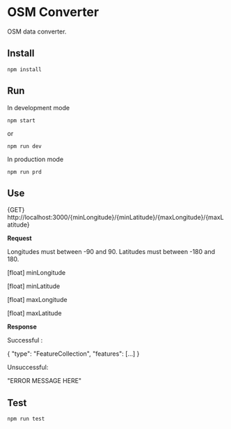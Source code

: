 # OSM Converter

OSM data converter.



## Install


```
npm install
```

## Run

  

In development mode

```
npm start
```

or

```
npm run dev
```

In production mode

```
npm run prd
```

  

## Use


{GET} http://localhost:3000/{minLongitude}/{minLatitude}/{maxLongitude}/{maxLatitude}

**Request**

Longitudes must between -90 and 90. Latitudes must between -180 and 180.

[float] minLongitude

[float] minLatitude

[float] maxLongitude

[float] maxLatitude

**Response**

 Successful :

{
"type": "FeatureCollection",
"features": [...]
}

Unsuccessful:

"ERROR MESSAGE HERE"

## Test


```
npm run test
```
